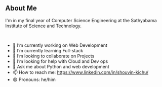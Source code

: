 

## About Me

I'm in my final year of Computer Science Engineering at the Sathyabama Institute of Science and Technology.
 
<br>

- 🔭 I’m currently working on  Web Development
- 🌱 I’m currently learning Full-stack
- 👯 I’m looking to collaborate on Projects
- 🤔 I’m looking for help with Cloud and Dev ops
- 💬 Ask me about Python and web development
- 📫 How to reach me: https://www.linkedin.com/in/shouvin-kichu/
- 😄 Pronouns: he/him


